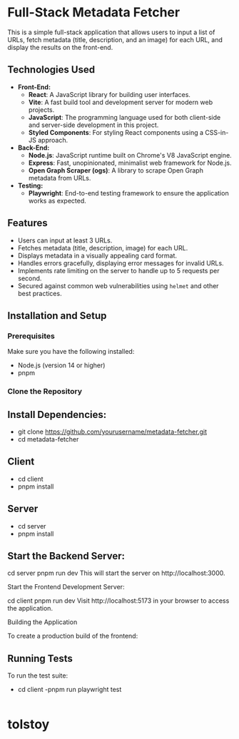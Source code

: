 # Full-Stack Metadata Fetcher

This is a simple full-stack application that allows users to input a list of URLs, fetch metadata (title, description, and an image) for each URL, and display the results on the front-end.

## Technologies Used

- **Front-End:**
  - **React**: A JavaScript library for building user interfaces.
  - **Vite**: A fast build tool and development server for modern web projects.
  - **JavaScript**: The programming language used for both client-side and server-side development in this project.
  - **Styled Components**: For styling React components using a CSS-in-JS approach.
- **Back-End:**
  - **Node.js**: JavaScript runtime built on Chrome's V8 JavaScript engine.
  - **Express**: Fast, unopinionated, minimalist web framework for Node.js.
  - **Open Graph Scraper (ogs)**: A library to scrape Open Graph metadata from URLs.
- **Testing:**
  - **Playwright**: End-to-end testing framework to ensure the application works as expected.

## Features

- Users can input at least 3 URLs.
- Fetches metadata (title, description, image) for each URL.
- Displays metadata in a visually appealing card format.
- Handles errors gracefully, displaying error messages for invalid URLs.
- Implements rate limiting on the server to handle up to 5 requests per second.
- Secured against common web vulnerabilities using `helmet` and other best practices.

## Installation and Setup

### Prerequisites

Make sure you have the following installed:

- Node.js (version 14 or higher)
- pnpm

### Clone the Repository

## Install Dependencies:

- git clone https://github.com/yourusername/metadata-fetcher.git
- cd metadata-fetcher

## Client

- cd client
- pnpm install

## Server

- cd server
- pnpm install

## Start the Backend Server:

cd server
pnpm run dev
This will start the server on http://localhost:3000.

Start the Frontend Development Server:

cd client
pnpm run dev
Visit http://localhost:5173 in your browser to access the application.

Building the Application

To create a production build of the frontend:

## Running Tests

To run the test suite:

- cd client
  -pnpm run playwright test

```bash


```
# tolstoy
